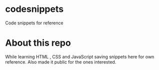 # codesnippets
Code snippets for reference

# About this repo
While learning HTML , CSS and JavaScript saving snippets here for own reference.
Also made it public for the ones interested.

